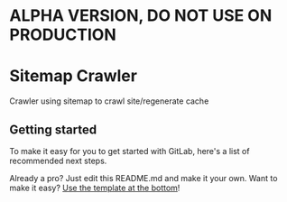 # ALPHA VERSION, DO NOT USE ON PRODUCTION

# Sitemap Crawler

Crawler using sitemap to crawl site/regenerate cache

## Getting started

To make it easy for you to get started with GitLab, here's a list of recommended next steps.

Already a pro? Just edit this README.md and make it your own. Want to make it easy? [Use the template at the bottom](#editing-this-readme)!
